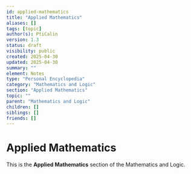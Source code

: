 ```yaml
---
id: applied-mathematics
title: "Applied Mathematics"
aliases: []
tags: [topic]
author(s): PtiCalin
version: 1.3
status: draft
visibility: public
created: 2025-04-30
updated: 2025-04-30
summary: ""
element: Notes
type: "Personal Encyclopedia"
category: "Mathematics and Logic"
section: "Applied Mathematics"
topic: ""
parent: "Mathematics and Logic"
children: []
siblings: []
friends: []
---
```

# Applied Mathematics

This is the **Applied Mathematics** section of the Mathematics and Logic.

